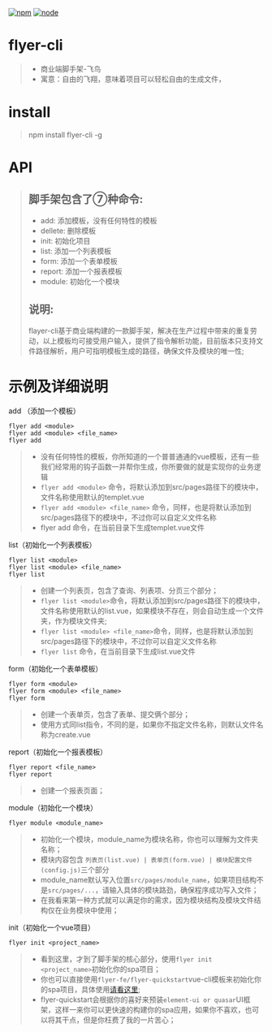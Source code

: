 [![npm][npm]][npm-url]
[![node][node]][node-url]

# flyer-cli

> * 商业端脚手架-飞鸟
> * 寓意：自由的飞翔，意味着项目可以轻松自由的生成文件，

# install

> npm install flyer-cli -g

# API

> ## 脚手架包含了⑦种命令:
> * add: 添加模板，没有任何特性的模板
> * dellete: 删除模板
> * init: 初始化项目
> * list: 添加一个列表模板
> * form: 添加一个表单模板
> * report: 添加一个报表模板
> * module: 初始化一个模块
> ## 说明:
> flayer-cli基于商业端构建的一款脚手架，解决在生产过程中带来的重复劳动，以上模板均可接受用户输入，提供了指令解析功能，目前版本只支持文件路径解析，用户可指明模板生成的路径，确保文件及模块的唯一性;
>

# 示例及详细说明


add （添加一个模板）
```
flyer add <module>
flyer add <module> <file_name>
flyer add
```

>
> * 没有任何特性的模板，你所知道的一个普普通通的vue模板，还有一些我们经常用的钩子函数一并帮你生成，你所要做的就是实现你的业务逻辑
> * ```flyer add <module>``` 命令，将默认添加到src/pages路径下的模块中，文件名称使用默认的templet.vue
> * ```flyer add <module> <file_name>``` 命令，同样，也是将默认添加到src/pages路径下的模块中，不过你可以自定义文件名称
> * flyer add 命令，在当前目录下生成templet.vue文件
>

list（初始化一个列表模板）
```
flyer list <module>
flyer list <module> <file_name>
flyer list
```

>
> * 创建一个列表页，包含了查询、列表项、分页三个部分；
> * ```flyer list <module>```命令，将默认添加到src/pages路径下的模块中，文件名称使用默认的list.vue，如果模块不存在，则会自动生成一个文件夹，作为模块文件夹;
> * ```flyer list <module> <file_name>```命令，同样，也是将默认添加到src/pages路径下的模块中，不过你可以自定义文件名称
> * ```flyer list``` 命令，在当前目录下生成list.vue文件

form（初始化一个表单模板）
```
flyer form <module>
flyer form <module> <file_name>
flyer form
```

>
> * 创建一个表单页，包含了表单、提交俩个部分；
> * 使用方式同list指令，不同的是，如果你不指定文件名称，则默认文件名称为create.vue
>

report（初始化一个报表模板）
```
flyer report <file_name>
flyer report
```

>
> * 创建一个报表页面；
> 



module（初始化一个模块）
```
flyer module <module_name>
```

>
> * 初始化一个模块，module_name为模块名称，你也可以理解为文件夹名称；
> * 模块内容包含 ```列表页(list.vue) | 表单页(form.vue) | 模块配置文件(config.js)```三个部分
> * module_name默认写入位置```src/pages/module_name```，如果项目结构不是```src/pages/...```，请输入具体的模块路劲，确保程序成功写入文件；
> * 在我看来第一种方式就可以满足你的需求，因为模块结构及模块文件结构仅在业务模块中使用；
>

init（初始化一个vue项目）
```
flyer init <project_name>
```

>
> * 看到这里，才到了脚手架的核心部分，使用```flyer init <project_name>```初始化你的spa项目；
> * 你也可以直接使用```flyer-fe/flyer-quickstart```vue-cli模板来初始化你的spa项目，具体使用[请看这里](https://github.com/flyer-fe/flyer-quickstart);
> * flyer-quickstart会根据你的喜好来预装```element-ui or quasar```UI框架，这样一来你可以更快速的构建你的spa应用，如果你不喜欢，也可以将其干点，但是你枉费了我的一片苦心；
>


[npm]: https://img.shields.io/npm/v/flyer-cli.svg
[npm-url]: https://www.npmjs.com/package/flyer-cli

[node]: https://img.shields.io/node/v/flyer-cli.svg
[node-url]: https://nodejs.org

[deps]: https://david-dm.org/flyer-cli.svg
[deps-url]: https://david-dm.org/flyer-cli
